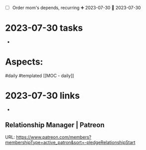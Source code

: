 - [ ] Order mom's depends,  recurring ➕ 2023-07-30 📅 2023-07-30
# 2023-07-30 tasks

- 

# Aspects:
#daily #templated
[[MOC - daily]]

# 2023-07-30 links
- 


## Relationship Manager | Patreon
URL: https://www.patreon.com/members?membershipType=active_patron&sort=-pledgeRelationshipStart
